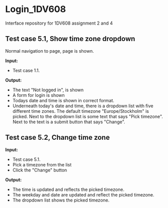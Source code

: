 # Login_1DV608
Interface repository for 1DV608 assignment 2 and 4

## Test case 5.1, Show time zone dropdown
Normal navigation to page, page is shown.

**Input:**
- Test case 1.1.

**Output:**
- The text "Not logged in", is shown
- A form for login is shown
- Todays date and time is shown in correct format.
- Underneath today's date and time, there is a dropdown list with five different time zones. The default timezone "Europe/Stockholm" is picked.
Next to the dropdown list is some text that says "Pick timezone".
Next to the text is a submit button that says "Change".

## Test case 5.2, Change time zone

**Input:**
- Test case 5.1.
- Pick a timezone from the list
- Click the "Change" button

**Output:**
- The time is updated and reflects the picked timezone.
- The weekday and date are updated and reflect the picked timezone.
- The dropdown list shows the picked timezone.
